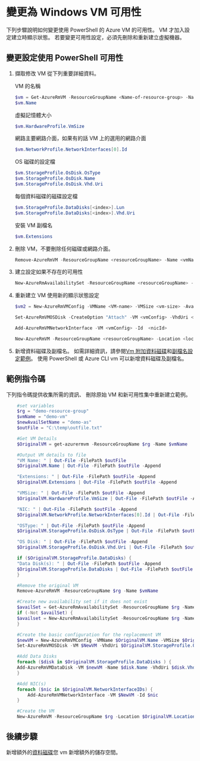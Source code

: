<properties
    pageTitle="變更 Vm 可用性集 |Microsoft Azure"
    description="瞭解如何變更為您使用 PowerShell 的 Azure 和資源管理員部署模型的虛擬機器的可用性。"
    keywords=""
    services="virtual-machines-windows"
    documentationCenter=""
    authors="Drewm3"
    manager="timlt"
    editor=""
    tags="azure-resource-manager"/>
<tags
    ms.service="virtual-machines-windows"
    ms.workload="infrastructure-services"
    ms.tgt_pltfrm="vm-windows"
    ms.devlang="na"
    ms.topic="article"
    ms.date="09/15/2016"
    ms.author="drewm"/>



# <a name="change-the-availability-set-for-a-windows-vm"></a>變更為 Windows VM 可用性

下列步驟說明如何變更使用 PowerShell 的 Azure VM 的可用性。 VM 才加入設定建立時顯示狀態。 若要變更可用性設定，必須先刪除和重新建立虛擬機器。 

## <a name="change-the-availability-set-using-powershell"></a>變更設定使用 PowerShell 可用性

1. 擷取修改 VM 從下列重要詳細資料。

    VM 的名稱
    
    ```powershell
    $vm = Get-AzureRmVM -ResourceGroupName <Name-of-resource-group> -Name <name-of-VM>
    $vm.Name
    ```
 
    虛擬記憶體大小
    
    ```powershell
    $vm.HardwareProfile.VmSize
    ```

    網路主要網路介面，如果有的話 VM 上的選用的網路介面
    
    ```powershell
    $vm.NetworkProfile.NetworkInterfaces[0].Id
    ```

    OS 磁碟的設定檔

    ```powershell
    $vm.StorageProfile.OsDisk.OsType
    $vm.StorageProfile.OsDisk.Name
    $vm.StorageProfile.OsDisk.Vhd.Uri
    ```

    每個資料磁碟的磁碟設定檔 
    
    ```powershell
    $vm.StorageProfile.DataDisks[<index>].Lun
    $vm.StorageProfile.DataDisks[<index>].Vhd.Uri
    ```

    安裝 VM 副檔名 
    
    ```powershell
    $vm.Extensions
    ```

2. 刪除 VM，不要刪除任何磁碟或網路介面。

    ```powershell
    Remove-AzureRmVM -ResourceGroupName <resourceGroupName> -Name <vmName> 
    ```

3. 建立設定如果不存在的可用性

    ```powershell
    New-AzureRmAvailabilitySet -ResourceGroupName <resourceGroupName> -Name <availabilitySetName> -Location "<location>" 
    ```

4. 重新建立 VM 使用新的顯示狀態設定

    ```powershell
    $vm2 = New-AzureRmVMConfig -VMName <VM-name> -VMSize <vm-size> -AvailabilitySetId <availability-set-id>

    Set-AzureRmVMOSDisk -CreateOption "Attach" -VM <vmConfig> -VhdUri <osDiskURI> -Name <osDiskName> [-Windows | -Linux]

    Add-AzureRmVMNetworkInterface -VM <vmConfig> -Id  <nicId> 

    New-AzureRmVM -ResourceGroupName <resourceGroupName> -Location <location> -VM <vmConfig>
    ``` 

5. 新增資料磁碟及副檔名。 如需詳細資訊，請參閱[Vm 附加資料磁碟](virtual-machines-windows-attach-disk-portal.md)和[副檔名設定範例](virtual-machines-windows-extensions-configuration-samples.md)。 使用 PowerShell 或 Azure CLI vm 可以新增資料磁碟及副檔名。

## <a name="example-script"></a>範例指令碼

下列指令碼提供收集所需的資訊、 刪除原始 VM 和新可用性集中重新建立範例。

```powershell
    #set variables
    $rg = "demo-resource-group"
    $vmName = "demo-vm"
    $newAvailSetName = "demo-as"
    $outFile = "C:\temp\outfile.txt"

    #Get VM Details
    $OriginalVM = get-azurermvm -ResourceGroupName $rg -Name $vmName

    #Output VM details to file
    "VM Name: " | Out-File -FilePath $outFile 
    $OriginalVM.Name | Out-File -FilePath $outFile -Append

    "Extensions: " | Out-File -FilePath $outFile -Append
    $OriginalVM.Extensions | Out-File -FilePath $outFile -Append

    "VMSize: " | Out-File -FilePath $outFile -Append
    $OriginalVM.HardwareProfile.VmSize | Out-File -FilePath $outFile -Append

    "NIC: " | Out-File -FilePath $outFile -Append
    $OriginalVM.NetworkProfile.NetworkInterfaces[0].Id | Out-File -FilePath $outFile -Append

    "OSType: " | Out-File -FilePath $outFile -Append
    $OriginalVM.StorageProfile.OsDisk.OsType | Out-File -FilePath $outFile -Append

    "OS Disk: " | Out-File -FilePath $outFile -Append
    $OriginalVM.StorageProfile.OsDisk.Vhd.Uri | Out-File -FilePath $outFile -Append

    if ($OriginalVM.StorageProfile.DataDisks) {
    "Data Disk(s): " | Out-File -FilePath $outFile -Append
    $OriginalVM.StorageProfile.DataDisks | Out-File -FilePath $outFile -Append
    }

    #Remove the original VM
    Remove-AzureRmVM -ResourceGroupName $rg -Name $vmName

    #Create new availability set if it does not exist
    $availSet = Get-AzureRmAvailabilitySet -ResourceGroupName $rg -Name $newAvailSetName -ErrorAction Ignore
    if (-Not $availSet) {
    $availset = New-AzureRmAvailabilitySet -ResourceGroupName $rg -Name $newAvailSetName -Location $OriginalVM.Location
    }

    #Create the basic configuration for the replacement VM
    $newVM = New-AzureRmVMConfig -VMName $OriginalVM.Name -VMSize $OriginalVM.HardwareProfile.VmSize -AvailabilitySetId $availSet.Id
    Set-AzureRmVMOSDisk -VM $NewVM -VhdUri $OriginalVM.StorageProfile.OsDisk.Vhd.Uri  -Name $OriginalVM.Name -CreateOption Attach -Windows

    #Add Data Disks
    foreach ($disk in $OriginalVM.StorageProfile.DataDisks ) { 
    Add-AzureRmVMDataDisk -VM $newVM -Name $disk.Name -VhdUri $disk.Vhd.Uri -Caching $disk.Caching -Lun $disk.Lun -CreateOption Attach -DiskSizeInGB $disk.DiskSizeGB
    }

    #Add NIC(s)
    foreach ($nic in $OriginalVM.NetworkInterfaceIDs) {
        Add-AzureRmVMNetworkInterface -VM $NewVM -Id $nic
    }

    #Create the VM
    New-AzureRmVM -ResourceGroupName $rg -Location $OriginalVM.Location -VM $NewVM -DisableBginfoExtension
```

## <a name="next-steps"></a>後續步驟

新增額外的[資料磁碟](virtual-machines-windows-attach-disk-portal.md)您 vm 新增額外的儲存空間。

